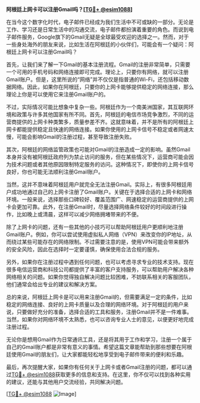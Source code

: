 **阿根廷上网卡可以注册Gmail吗？[[TG💪+ @esim1088](https://t.me/s/esim1088)]**

在当今这个数字化时代，电子邮件已经成为我们生活中不可或缺的一部分。无论是工作、学习还是日常生活中的沟通交流，电子邮件都扮演着重要的角色。而说到电子邮件服务，Google旗下的Gmail无疑是全球最受欢迎的选择之一。然而，对于一些身处海外的朋友来说，比如生活在阿根廷的小伙伴们，可能会有一个疑问：阿根廷上网卡可以注册Gmail吗？

首先，让我们来了解一下Gmail的基本注册流程。Gmail的注册非常简单，只需要一个可用的手机号码和网络连接即可完成。理论上，只要你有网络，就可以注册Gmail账户。但是，这里所说的“网络”并不仅仅是指普通的Wi-Fi，还包括移动数据网络。因此，如果你在阿根廷，只要你的上网卡能够提供稳定的网络连接，那么理论上你是可以使用它来注册Gmail账户的。

不过，实际情况可能比想象中复杂一些。阿根廷作为一个南美洲国家，其互联网环境和政策与许多其他国家有所不同。首先，阿根廷的电信市场竞争激烈，不同的运营商提供的上网卡种类繁多，质量参差不齐。这就意味着，并不是所有的阿根廷上网卡都能提供稳定且快速的网络连接。如果你使用的上网卡信号不稳定或者网速太慢，可能会影响Gmail的注册过程，甚至导致注册失败。

其次，阿根廷的网络监管政策也可能对Gmail的注册造成一定的影响。虽然Gmail本身并没有被阿根廷政府列为禁止访问的服务，但在某些情况下，运营商可能会因为技术问题或者其他原因限制特定服务的访问。这种情况下，即使你的上网卡信号良好，你也可能无法顺利注册Gmail账户。

当然，这并不意味着阿根廷用户就完全无法注册Gmail。实际上，有很多阿根廷用户成功地通过自己的上网卡注册了Gmail账户。关键在于选择合适的上网卡和网络环境。一般来说，选择那些口碑较好、覆盖范围广、网速稳定的运营商提供的上网卡会更加可靠。此外，在注册Gmail时，尽量选择网络条件较好的时间段进行操作，比如晚上或清晨，这样可以减少网络拥堵带来的不便。

除了上网卡的问题，还有一些其他的小技巧可以帮助阿根廷用户更顺利地注册Gmail账户。例如，你可以尝试使用虚拟私人网络（VPN）来改变你的IP地址，从而绕过某些可能存在的网络限制。不过需要注意的是，使用VPN可能会带来额外的安全风险，因此在选择时一定要谨慎，确保使用合法合规的服务。

另外，如果你在注册过程中遇到任何问题，也可以考虑寻求专业的技术支持。现在很多电信运营商和科技公司都提供了丰富的客户支持服务，可以帮助用户解决各种网络相关的问题。如果你觉得独自解决问题比较困难，不妨联系相关的客服团队，他们通常会给出专业的建议和解决方案。

总的来说，阿根廷上网卡是可以用来注册Gmail的，但需要满足一定的条件，比如稳定的网络连接、良好的上网卡质量以及合理的网络环境。对于阿根廷的用户来说，只要做好充分的准备，选择合适的工具和服务，注册Gmail并不是一件难事。当然，如果你对网络环境不太熟悉，也可以咨询专业人士的意见，以便更好地完成注册过程。

无论你是想用Gmail作为日常通讯工具，还是将其用于工作和学习，注册一个属于自己的Gmail账户都是非常有意义的事情。希望这篇文章能帮助到那些想要在阿根廷使用Gmail的朋友们，让大家都能轻松地享受到电子邮件带来的便利和乐趣。

最后，再次提醒大家，如果你有任何关于上网卡或者Gmail注册的问题，都可以通过[TG💪+ @esim1088](https://t.me/s/esim1088)获取更多的信息和支持。在这里，你不仅可以找到各种实用的建议，还能与其他用户交流经验，共同解决问题。

[[TG💪+ @esim1088](https://t.me/s/esim1088) ![Image](https://i.postimg.cc/4NQfJmqS/Snipaste-2025-05-13-00-14-12.png)]